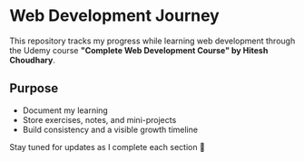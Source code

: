 # Web Development Journey

This repository tracks my progress while learning web development through the Udemy course **"Complete Web Development Course" by Hitesh Choudhary**.

## Purpose
- Document my learning
- Store exercises, notes, and mini-projects
- Build consistency and a visible growth timeline

Stay tuned for updates as I complete each section 🚀
